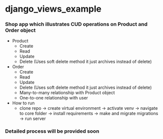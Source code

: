 # django_views_example
### Shop app which illustrates CUD operations on Product and Order object
- Product
  - Create
  - Read 
  - Update
  - Delete (Uses soft delete method it just archives instead of delete)
- Order 
  - Create
  - Read 
  - Update
  - Delete (Uses soft delete method it just archives instead of delete)
  - Many-to-many relationship with Product object
  - One-to-one relationship with user
- How to run
  - clone repo -> create virtual environment -> activate venv -> navigate to core folder -> install requirements -> make and migrate migrations -> run server
### Detailed process will be provided soon
